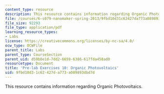 ```yaml
---
content_type: resource
description: This resource contains information regarding Organic Photovoltaics.
file: /courses/6-s079-nanomaker-spring-2013/9fbd10d31c62427da773a089893dbd7d_MIT6_S079S13_prelab10.pdf
file_size: 92293
file_type: application/pdf
learning_resource_types:
- Labs
license: https://creativecommons.org/licenses/by-nc-sa/4.0/
ocw_type: OCWFile
parent_title: Labs
parent_type: CourseSection
parent_uid: d59b0e1d-7dd2-6659-6386-617fda458ad0
resourcetype: Document
title: 'Pre-lab Exercises 10: Organic Photovoltaics'
uid: 9fbd10d3-1c62-427d-a773-a089893dbd7d
---
```

This resource contains information regarding Organic Photovoltaics.